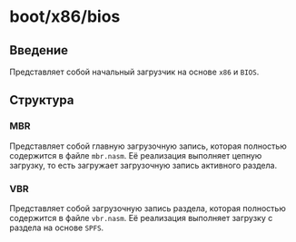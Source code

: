 # boot/x86/bios

## Введение

Представляет собой начальный загрузчик на основе `x86` и `BIOS`.

## Структура

### MBR

Представляет собой главную загрузочную запись, которая полностью содержится в файле `mbr.nasm`. Её реализация выполняет
цепную загрузку, то есть загружает загрузочную запись активного раздела.

### VBR

Представляет собой загрузочную запись раздела, которая полностью содержится в файле `vbr.nasm`. Её реализация выполняет
загрузку с раздела на основе `SPFS`.
